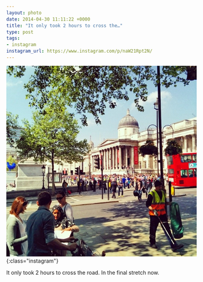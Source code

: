 ```yaml
---
layout: photo
date: 2014-04-30 11:11:22 +0000
title: "It only took 2 hours to cross the…"
type: post
tags:
- instagram
instagram_url: https://www.instagram.com/p/naW21Rpt2N/
---
```


![Instagram - naW21Rpt2N](/img/naW21Rpt2N.jpg){:class="instagram"}

It only took 2 hours to cross the road. In the final stretch now.
